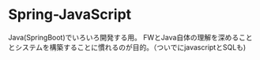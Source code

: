 # Spring-JavaScript
Java(SpringBoot)でいろいろ開発する用。
FWとJava自体の理解を深めることとシステムを構築することに慣れるのが目的。（ついでにjavascriptとSQLも)
